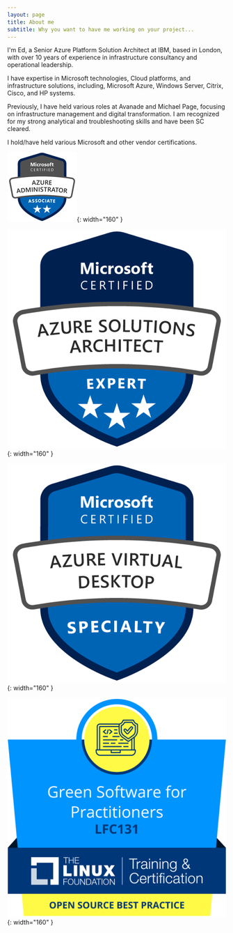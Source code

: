 ```yaml
---
layout: page
title: About me
subtitle: Why you want to have me working on your project...
---
```


I'm Ed, a Senior Azure Platform Solution Architect at IBM, based in London, with over 10 years of experience in infrastructure consultancy and operational leadership.

I have expertise in Microsoft technologies, Cloud platforms, and infrastructure solutions, including, Microsoft Azure, Windows Server, Citrix, Cisco, and HP systems.

Previously, I have held various roles at Avanade and Michael Page, focusing on infrastructure management and digital transformation. I am recognized for my strong analytical and troubleshooting skills and have been SC cleared.

I hold/have held various Microsoft and other vendor certifications.

![Azure Associate](/assets/img/azure-administrator-associate-600x600.png){: width="160" }

![Azure Architect](/assets/img/azure-solutions-architect-expert-600x600.png){: width="160" }

![Azure Virtual Desktop](/assets/img/azure-virtual-desktop-specialty-600x600.png){: width="160" }

![Green Software](/assets/img/green_software.png){: width="160" }
